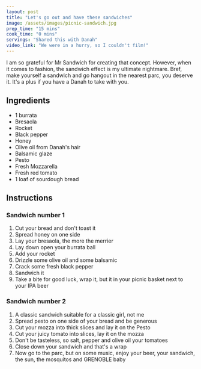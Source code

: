 ```yaml
---
layout: post
title: "Let's go out and have these sandwiches"
image: /assets/images/picnic-sandwich.jpg
prep_time: "15 mins"
cook_time: "0 mins"
servings: "Shared this with Danah"
video_link: "We were in a hurry, so I couldn't film!"
---
```


I am so grateful for Mr Sandwich for creating that concept. However, when it comes to fashion, the sandwich effect is my ultimate nightmare. Bref, make yourself a sandwich and go hangout in the nearest parc, you deserve it. It's a plus if you have a Danah to take with you.

## Ingredients

* 1 burrata
* Bresaola
* Rocket
* Black pepper
* Honey
* Olive oil from Danah's hair
* Balsamic glaze
* Pesto
* Fresh Mozzarella
* Fresh red tomato
* 1 loaf of sourdough bread



## Instructions

### Sandwich number 1

1. Cut your bread and don't toast it
2. Spread honey on one side
3. Lay your bresaola, the more the merrier
4. Lay down open your burrata ball
5. Add your rocket
6. Drizzle some olive oil and some balsamic
7. Crack some fresh black pepper
8. Sandwich it
9. Take a bite for good luck, wrap it, but it in your picnic basket next to your IPA beer

### Sandwich number 2

1. A classic sandwich suitable for a classic girl, not me
2. Spread pesto on one side of your bread and be generous
3. Cut your mozza into thick slices and lay it on the Pesto
4. Cut your juicy tomato into slices, lay it on the mozza
5. Don't be tasteless, so salt, pepper and olive oil your tomatoes
6. Close down your sandwich and that's a wrap 
7. Now go to the parc, but on some music, enjoy your beer, your sandwich, the sun, the mosquitos and GRENOBLE baby



